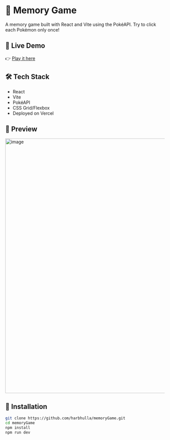 # 🧠 Memory Game

A memory game built with React and Vite using the PokéAPI. Try to click each Pokémon only once!

## 🚀 Live Demo

👉 [Play it here]((https://memory-game-kwuu.vercel.app/))

## 🛠️ Tech Stack

- React
- Vite
- PokéAPI
- CSS Grid/Flexbox
- Deployed on Vercel

## 📸 Preview

<img width="1046" height="803" alt="image" src="https://github.com/user-attachments/assets/a1e81aba-fcc7-4aa4-8061-4e52725ac7f6" />


## 📂 Installation

```bash
git clone https://github.com/harbhulla/memoryGame.git
cd memoryGame
npm install
npm run dev
